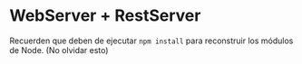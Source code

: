 # WebServer + RestServer

Recuerden que deben de ejecutar ```npm install``` para reconstruir los módulos de Node. (No olvidar esto)
